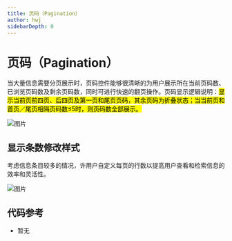 ```yaml
---
title: 页码（Pagination）
author: hwj
sidebarDepth: 0
---
```


# 页码（Pagination）

当大量信息需要分页展示时，页码控件能够很清晰的为用户展示所在当前页码数、已浏览页码数及剩余页码数，同时可进行快速的翻页操作。页码显示逻辑说明：<mark>显示当前页前四页、后四页及第一页和尾页页码，其余页码为折叠状态；当当前页和首页／尾页相隔页码数≤5时，则页码数全部展示。</mark>

![图片](http://baiduyun-guideline.bj.bcebos.com/console/widget/pages/01.png)

## 显示条数修改样式

考虑信息条目较多的情况，许用户自定义每页的行数以提高用户查看和检索信息的效率和灵活性。

![图片](http://baiduyun-guideline.bj.bcebos.com/console/widget/pages/02.png)

## 代码参考

 - 暂无